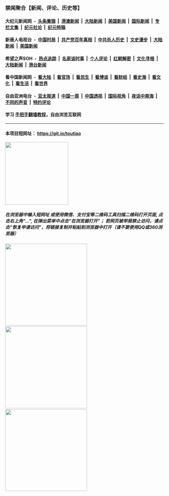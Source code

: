 ### 禁闻聚合【新闻、评论、历史等】

#### 大纪元新闻网 &nbsp;-&nbsp; [头条集锦](indexes/E头条集锦.md?t=02261402) &nbsp;|&nbsp; [港澳新闻](indexes/E港澳新闻.md?t=02261402)  &nbsp;|&nbsp; [大陆新闻](indexes/E大陆新闻.md?t=02261402) &nbsp;|&nbsp; [美国新闻](indexes/E美国新闻.md?t=02261402) &nbsp;|&nbsp; [国际新闻](indexes/E国际新闻.md?t=02261402) &nbsp;|&nbsp; [专栏文集](indexes/E专栏文集.md?t=02261402) &nbsp;|&nbsp; [纪元社论](indexes/E纪元社论.md?t=02261402) &nbsp;|&nbsp; [纪元特稿](indexes/E纪元特稿.md?t=02261402) 

#### 新唐人电视台 &nbsp;-&nbsp; [中国时局](indexes/N中国时局.md?t=02261402) &nbsp;|&nbsp; [共产党百年真相](indexes/N共产党百年真相.md?t=02261402) &nbsp;|&nbsp; [中共杀人历史](indexes/N中共杀人历史.md?t=02261402) &nbsp;|&nbsp; [文史漫步](indexes/N文史漫步.md?t=02261402) &nbsp;|&nbsp; [大陆新闻](indexes/N大陆新闻.md?t=02261402) &nbsp;|&nbsp; [美国新闻](indexes/N美国新闻.md?t=02261402)

#### 希望之声SOH &nbsp;-&nbsp; [热点追踪](indexes/H热点追踪.md?t=02261402) &nbsp;|&nbsp; [名家谈时事](indexes/H名家谈时事.md?t=02261402) &nbsp;|&nbsp; [个人评论](indexes/H个人评论.md?t=02261402)  &nbsp;|&nbsp; [红朝解密](indexes/H红朝解密.md?t=02261402) &nbsp;|&nbsp; [文化寻根](indexes/H文化寻根.md?t=02261402) &nbsp;|&nbsp; [大陆新闻](indexes/H大陆新闻.md?t=02261402) &nbsp;|&nbsp; [港台新闻](indexes/H港台新闻.md?t=02261402)

#### 看中国新闻网 &nbsp;-&nbsp; [看大陆](indexes/S看大陆.md?t=02261402) &nbsp;|&nbsp; [看官场](indexes/S看官场.md?t=02261402) &nbsp;|&nbsp; [看民生](indexes/S看民生.md?t=02261402)  &nbsp;|&nbsp; [看博谈](indexes/S看博谈.md?t=02261402) &nbsp;|&nbsp; [看财经](indexes/S看财经.md?t=02261402) &nbsp;|&nbsp; [看史海](indexes/S看史海.md?t=02261402) &nbsp;|&nbsp; [看文化](indexes/S看文化.md?t=02261402) &nbsp;|&nbsp; [看生活](indexes/S看生活.md?t=02261402) &nbsp;|&nbsp; [看世界](indexes/S看世界.md?t=02261402)

#### 自由亚洲电台 &nbsp;-&nbsp; [亚太报道](indexes/R亚太报道.md?t=02261402) &nbsp;|&nbsp; [中国一周](indexes/R中国一周.md?t=02261402) &nbsp;|&nbsp; [中国透视](indexes/R中国透视.md?t=02261402)  &nbsp;|&nbsp; [国际视角](indexes/R国际视角.md?t=02261402) &nbsp;|&nbsp; [夜话中南海](indexes/R夜话中南海.md?t=02261402) &nbsp;|&nbsp; [不同的声音](indexes/R不同的声音.md?t=02261402) &nbsp;|&nbsp; [特约评论](indexes/R特约评论.md?t=02261402)

#### 学习 [手把手翻墙教程](https://github.com/gfw-breaker/guides/wiki)，自由浏览互联网

----

#### 本项目短网址： https://git.io/toutiao
<img src="https://raw.githubusercontent.com/gfw-breaker/banned-news/master/scripts/img/qr.png" width="200px"/>  

##### 在浏览器中输入短网址 或使用微信、支付宝等二维码工具扫描二维码打开页面, 点击右上角"...", 在弹出菜单中点击“在浏览器打开”； 若网页被举报禁止访问，请点击“恢复申请访问”，将链接复制并粘贴到浏览器中打开（请不要使用QQ或360浏览器）

<img src="https://raw.githubusercontent.com/gfw-breaker/banned-news/master/scripts/img/1.png" width="260px"/> &nbsp; <img src="https://raw.githubusercontent.com/gfw-breaker/banned-news/master/scripts/img/2.png" width="260px"/> &nbsp; <img src="https://raw.githubusercontent.com/gfw-breaker/banned-news/master/scripts/img/3.png" width="260px"/>
